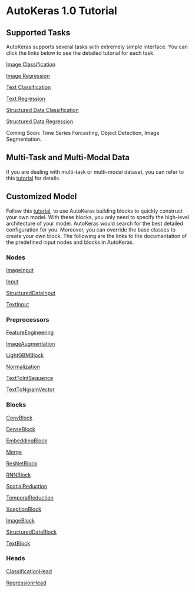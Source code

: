 # AutoKeras 1.0 Tutorial

## Supported Tasks

AutoKeras supports several tasks with extremely simple interface.
You can click the links below to see the detailed tutorial for each task.

[Image Classification](/tutorial/image_classification)

[Image Regression](/tutorial/image_regression)

[Text Classification](/tutorial/text_classification)

[Text Regression](/tutorial/text_regression)

[Structured Data Classification](/tutorial/structured_data_classification)

[Structured Data Regression](/tutorial/structured_data_regression)


Coming Soon: Time Series Forcasting, Object Detection, Image Segmentation.


## Multi-Task and Multi-Modal Data

If you are dealing with multi-task or multi-modal dataset, you can refer to this
[tutorial](/tutorial/multi) for details.


## Customized Model

Follow this [tutorial](/tutorial/customized), to use AutoKeras building blocks to quickly construct your own
model.
With these blocks, you only need to specify the high-level architecture of your
model.
AutoKeras would search for the best detailed configuration for you.
Moreover, you can override the base classes to create your own block.
The following are the links to the documentation of the predefined input nodes and blocks in AutoKeras.

### Nodes
[ImageInput](/node/#imageinput-class)

[Input](/node/#input-class)

[StructuredDataInput](/node/#structureddatainput-class)

[TextInput](/node/#textinput-class)

### Preprocessors
[FeatureEngineering](/preprocessor/#featureengineering-class)

[ImageAugmentation](/preprocessor/#imageaugmentation-class)

[LightGBMBlock](/preprocessor/#lightgbmblock-class)

[Normalization](/preprocessor/#normalization-class)

[TextToIntSequence](/preprocessor/#texttointsequence-class)

[TextToNgramVector](/preprocessor/#texttongramvector-class)

### Blocks
[ConvBlock](/block/#convblock-class)

[DenseBlock](/block/#denseblock-class)

[EmbeddingBlock](/block/#embeddingblock-class)

[Merge](/block/#merge-class)

[ResNetBlock](/block/#resnetblock-class)

[RNNBlock](/block/#rnnblock-class)

[SpatialReduction](/block/#spatialreduction-class)

[TemporalReduction](/block/#temporalreduction-class)

[XceptionBlock](/block/#xceptionblock-class)

[ImageBlock](/block/#imageblock-class)

[StructuredDataBlock](/block/#structureddatablock-class)

[TextBlock](/block/#textblock-class)

### Heads
[ClassificationHead](/head/#classificationhead-class)

[RegressionHead](/head/#regressionhead-class)
